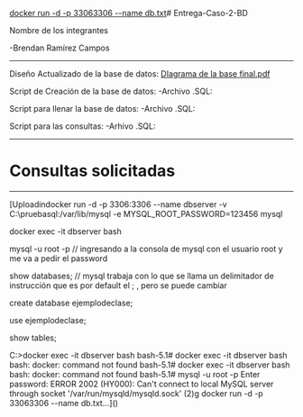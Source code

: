 [docker run -d -p 33063306 --name db.txt](https://github.com/user-attachments/files/20075243/docker.run.-d.-p.33063306.--name.db.txt)# Entrega-Caso-2-BD

Nombre de los integrantes

-Brendan Ramírez Campos

<hr>

Diseño Actualizado de la base de datos: [DIagrama de la base final.pdf](https://github.com/user-attachments/files/20075204/DIagrama.de.la.base.final.pdf)

Script de Creación de la base de datos:
-Archivo .SQL:


Script para llenar la base de datos:
-Archivo .SQL: 	

Script para las consultas:
-Arhivo .SQL:

<hr>

# Consultas solicitadas


<hr>

[Uploadindocker run -d -p 3306:3306 --name dbserver -v C:\pruebasql:/var/lib/mysql -e MYSQL_ROOT_PASSWORD=123456 mysql

docker exec -it dbserver bash

mysql -u root -p  // ingresando a la consola de mysql con el usuario root y me va a pedir el password 

show databases; // mysql trabaja con lo que se llama un delimitador de instrucción que es por default el ; , pero se puede cambiar

create database ejemplodeclase;

use ejemplodeclase;

show tables;

C:\>docker exec -it dbserver bash
bash-5.1# docker exec -it dbserver bash
bash: docker: command not found
bash-5.1# docker exec -it dbserver bash
bash: docker: command not found
bash-5.1# mysql -u root -p
Enter password:
ERROR 2002 (HY000): Can't connect to local MySQL server through socket '/var/run/mysqld/mysqld.sock' (2)g docker run -d -p 33063306 --name db.txt…]()



